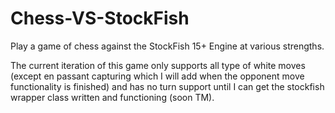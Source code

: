 # Chess-VS-StockFish
Play a game of chess against the StockFish 15+ Engine at various strengths.

The current iteration of this game only supports all type of white moves (except en passant capturing which I will add when the opponent move functionality is finished) 
and has no turn support until I can get the stockfish wrapper class written and functioning (soon TM).

